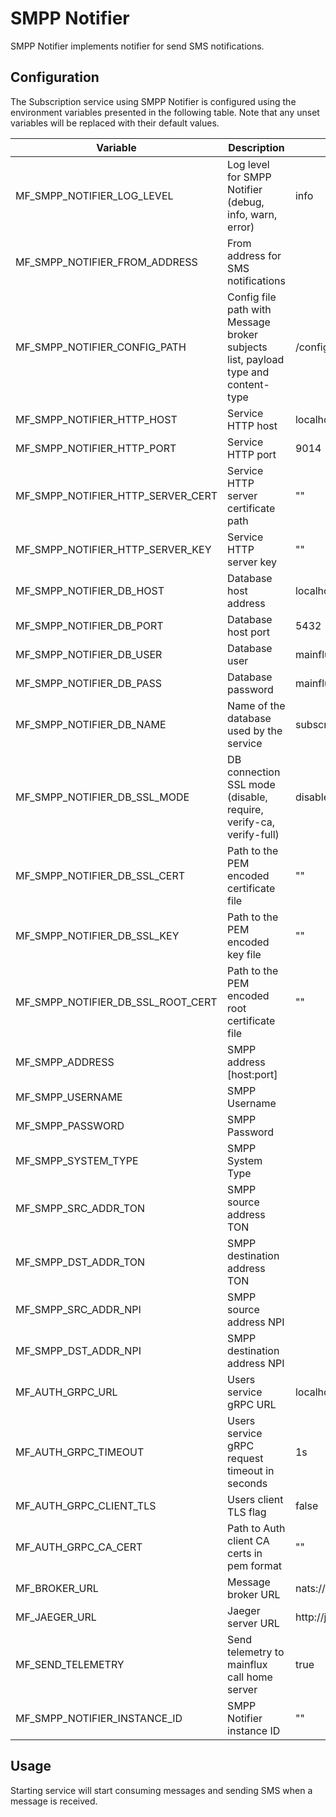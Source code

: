 # SMPP Notifier

SMPP Notifier implements notifier for send SMS notifications.

## Configuration

The Subscription service using SMPP Notifier is configured using the environment variables presented in the
following table. Note that any unset variables will be replaced with their
default values.

| Variable                          | Description                                                                       | Default                        |
| --------------------------------- | --------------------------------------------------------------------------------- | ------------------------------ |
| MF_SMPP_NOTIFIER_LOG_LEVEL        | Log level for SMPP Notifier (debug, info, warn, error)                            | info                           |
| MF_SMPP_NOTIFIER_FROM_ADDRESS     | From address for SMS notifications                                                |                                |
| MF_SMPP_NOTIFIER_CONFIG_PATH      | Config file path with Message broker subjects list, payload type and content-type | /config.toml                   |
| MF_SMPP_NOTIFIER_HTTP_HOST        | Service HTTP host                                                                 | localhost                      |
| MF_SMPP_NOTIFIER_HTTP_PORT        | Service HTTP port                                                                 | 9014                           |
| MF_SMPP_NOTIFIER_HTTP_SERVER_CERT | Service HTTP server certificate path                                              | ""                             |
| MF_SMPP_NOTIFIER_HTTP_SERVER_KEY  | Service HTTP server key                                                           | ""                             |
| MF_SMPP_NOTIFIER_DB_HOST          | Database host address                                                             | localhost                      |
| MF_SMPP_NOTIFIER_DB_PORT          | Database host port                                                                | 5432                           |
| MF_SMPP_NOTIFIER_DB_USER          | Database user                                                                     | mainflux                       |
| MF_SMPP_NOTIFIER_DB_PASS          | Database password                                                                 | mainflux                       |
| MF_SMPP_NOTIFIER_DB_NAME          | Name of the database used by the service                                          | subscriptions                  |
| MF_SMPP_NOTIFIER_DB_SSL_MODE      | DB connection SSL mode (disable, require, verify-ca, verify-full)                 | disable                        |
| MF_SMPP_NOTIFIER_DB_SSL_CERT      | Path to the PEM encoded certificate file                                          | ""                             |
| MF_SMPP_NOTIFIER_DB_SSL_KEY       | Path to the PEM encoded key file                                                  | ""                             |
| MF_SMPP_NOTIFIER_DB_SSL_ROOT_CERT | Path to the PEM encoded root certificate file                                     | ""                             |
| MF_SMPP_ADDRESS                   | SMPP address [host:port]                                                          |                                |
| MF_SMPP_USERNAME                  | SMPP Username                                                                     |                                |
| MF_SMPP_PASSWORD                  | SMPP Password                                                                     |                                |
| MF_SMPP_SYSTEM_TYPE               | SMPP System Type                                                                  |                                |
| MF_SMPP_SRC_ADDR_TON              | SMPP source address TON                                                           |                                |
| MF_SMPP_DST_ADDR_TON              | SMPP destination address TON                                                      |                                |
| MF_SMPP_SRC_ADDR_NPI              | SMPP source address NPI                                                           |                                |
| MF_SMPP_DST_ADDR_NPI              | SMPP destination address NPI                                                      |                                |
| MF_AUTH_GRPC_URL                  | Users service gRPC URL                                                            | localhost:7001                 |
| MF_AUTH_GRPC_TIMEOUT              | Users service gRPC request timeout in seconds                                     | 1s                             |
| MF_AUTH_GRPC_CLIENT_TLS           | Users client TLS flag                                                             | false                          |
| MF_AUTH_GRPC_CA_CERT              | Path to Auth client CA certs in pem format                                        | ""                             |
| MF_BROKER_URL                     | Message broker URL                                                                | nats://127.0.0.1:4222          |
| MF_JAEGER_URL                     | Jaeger server URL                                                                 | http://jaeger:14268/api/traces |
| MF_SEND_TELEMETRY                 | Send telemetry to mainflux call home server                                       | true                           |
| MF_SMPP_NOTIFIER_INSTANCE_ID      | SMPP Notifier instance ID                                                         | ""                             |

## Usage

Starting service will start consuming messages and sending SMS when a message is received.

[doc]: http://mainflux.readthedocs.io
